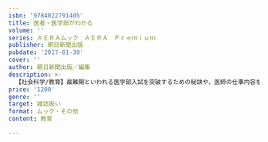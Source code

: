```yaml
---
isbn: '9784022791405'
title: 医者・医学部がわかる
volume: ''
series: ＡＥＲＡムック　ＡＥＲＡ　Ｐｒｅｍｉｕｍ
publisher: 朝日新聞出版
pubdate: '2017-01-30'
cover: ''
author: 朝日新聞出版／編集
description: >-
  【社会科学/教育】最難関といわれる医学部入試を突破するための秘訣や、医師の仕事内容を徹底調査した、医学部志望生向けの進学ムック。医師と医学部を「データ」で分析し、受験から医師になるまでの「悩み」を解決する一冊。
price: '1200'
genre: ''
target: 雑誌扱い
format: ムック・その他
content: 教育

---
```

